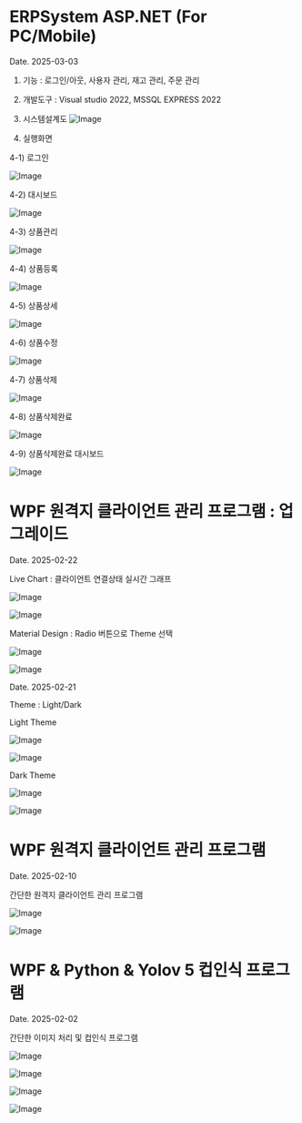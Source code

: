 # ERPSystem ASP.NET (For PC/Mobile)

Date. 2025-03-03

1) 기능 : 로그인/아웃, 사용자 관리, 재고 관리, 주문 관리
2) 개발도구 : Visual studio 2022, MSSQL EXPRESS 2022
3) 시스템설계도
![Image](https://github.com/user-attachments/assets/fabc545a-10b0-4140-8eb0-a16b7b753fad)

4) 실행화면
   
4-1) 로그인

![Image](https://github.com/user-attachments/assets/32c6ef47-0976-4b1c-b7bc-923e309746a9)

4-2) 대시보드

![Image](https://github.com/user-attachments/assets/16cdc5f1-1c5f-4ff3-94e2-89069d5e4fa7)

4-3) 상품관리

![Image](https://github.com/user-attachments/assets/e903fcdc-b37c-4cee-a803-2f7d93b322bf)

4-4) 상품등록

![Image](https://github.com/user-attachments/assets/8200f523-4db0-4d1b-9e48-7a610d23c154)

4-5) 상품상세

![Image](https://github.com/user-attachments/assets/63c05370-7115-4e5a-8ec0-1dd7c493e629)

4-6) 상품수정

![Image](https://github.com/user-attachments/assets/d6c1a4ea-08c0-4a9d-a606-c19981f7b3b7)

4-7) 상품삭제

![Image](https://github.com/user-attachments/assets/f2118b4d-9c55-4c70-9b0d-306fdd8563f9)

4-8) 상품삭제완료

![Image](https://github.com/user-attachments/assets/64c9d4a4-e62a-4fa3-9ea8-53173876887f)

4-9) 상품삭제완료 대시보드

![Image](https://github.com/user-attachments/assets/7cca4905-ba0d-4bd3-973a-024a909e35e4)

# WPF 원격지 클라이언트 관리 프로그램 : 업그레이드 
Date. 2025-02-22

Live Chart : 클라이언트 연결상태 실시간 그래프

![Image](https://github.com/user-attachments/assets/dd3cdeaa-2b25-4aa3-a22c-c96b0ca06778)

![Image](https://github.com/user-attachments/assets/3981930c-5a36-4f70-bf99-76c187990677)

Material Design : Radio 버튼으로 Theme 선택 

![Image](https://github.com/user-attachments/assets/40d3bd99-24f7-4232-a659-bda54cf1346c)

![Image](https://github.com/user-attachments/assets/6f08be74-d283-452d-a3f2-37a0c9f6fc15)

Date. 2025-02-21

Theme : Light/Dark

Light Theme

![Image](https://github.com/user-attachments/assets/d50b5baa-06a8-4d46-8b7a-4f566aba7edc)

![Image](https://github.com/user-attachments/assets/4f3c35f2-1a2d-41be-8cae-22578a319141)

Dark Theme

![Image](https://github.com/user-attachments/assets/f07ed740-e86a-4706-aac0-125c86d35001)

![Image](https://github.com/user-attachments/assets/f4b78529-80e9-4e82-9055-a388768e0f2c)

# WPF 원격지 클라이언트 관리 프로그램
Date. 2025-02-10

간단한 원격지 클라이언트 관리 프로그램

![Image](https://github.com/user-attachments/assets/08be3b6b-61bc-4957-bf7d-5e3a315023db)

![Image](https://github.com/user-attachments/assets/1fd76d08-e129-41c6-b08d-a89038645427)

# WPF & Python & Yolov 5 컵인식 프로그램
Date. 2025-02-02

간단한 이미지 처리 및 컵인식 프로그램

![Image](https://github.com/user-attachments/assets/cbda6002-e48c-4199-bd0c-b5a337ff9bf9)

![Image](https://github.com/user-attachments/assets/12a3c6d0-4b0f-4b87-a6c1-7e3996e1acdf)

![Image](https://github.com/user-attachments/assets/add47a4b-971b-42e4-97ca-219456f8e90d)

![Image](https://github.com/user-attachments/assets/70e76a13-78ec-47ef-9502-e231353ee1f5)


